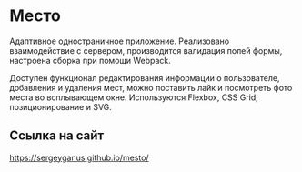 # Место

Адаптивное одностраничное приложение. Реализовано взаимодействие с сервером, производится валидация полей формы, настроена сборка при помощи Webpack.

Доступен функционал редактирования информации о пользователе, добавления и удаления мест, можно поставить лайк и посмотреть фото места во всплывающем окне.
Используются Flexbox, CSS Grid, позиционирование и SVG.

## Ссылка на сайт

https://sergeyganus.github.io/mesto/
